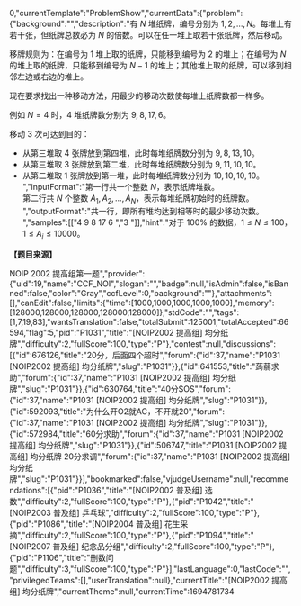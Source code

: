 0,"currentTemplate":"ProblemShow","currentData":{"problem":{"background":"","description":"有 $N$ 堆纸牌，编号分别为 $1,2,\ldots,N$。每堆上有若干张，但纸牌总数必为 $N$ 的倍数。可以在任一堆上取若干张纸牌，然后移动。

移牌规则为：在编号为 $1$ 堆上取的纸牌，只能移到编号为 $2$ 的堆上；在编号为 $N$ 的堆上取的纸牌，只能移到编号为 $N-1$ 的堆上；其他堆上取的纸牌，可以移到相邻左边或右边的堆上。

现在要求找出一种移动方法，用最少的移动次数使每堆上纸牌数都一样多。

例如 $N=4$ 时，$4$ 堆纸牌数分别为 $9,8,17,6$。

移动 $3$ 次可达到目的：

- 从第三堆取 $4$ 张牌放到第四堆，此时每堆纸牌数分别为 $9,8,13,10$。
- 从第三堆取 $3$ 张牌放到第二堆，此时每堆纸牌数分别为 $9,11,10,10$。
- 从第二堆取 $1$ 张牌放到第一堆，此时每堆纸牌数分别为  $10,10,10,10$。
","inputFormat":"第一行共一个整数 $N$，表示纸牌堆数。  
第二行共 $N$ 个整数 $A_1,A_2,\ldots,A_N$，表示每堆纸牌初始时的纸牌数。
","outputFormat":"共一行，即所有堆均达到相等时的最少移动次数。
","samples":[["4
9 8 17 6
","3
"]],"hint":"对于 $100\%$ 的数据，$1  \le  N  \le  100$，$1 \le  A_i  \le 10000$。

**【题目来源】**

NOIP 2002 提高组第一题","provider":{"uid":19,"name":"CCF_NOI","slogan":"","badge":null,"isAdmin":false,"isBanned":false,"color":"Gray","ccfLevel":0,"background":""},"attachments":[],"canEdit":false,"limits":{"time":[1000,1000,1000,1000,1000],"memory":[128000,128000,128000,128000,128000]},"stdCode":"","tags":[1,7,19,83],"wantsTranslation":false,"totalSubmit":125001,"totalAccepted":66594,"flag":5,"pid":"P1031","title":"[NOIP2002 提高组] 均分纸牌","difficulty":2,"fullScore":100,"type":"P"},"contest":null,"discussions":[{"id":676126,"title":"20分，后面四个超时","forum":{"id":37,"name":"P1031 [NOIP2002 提高组] 均分纸牌","slug":"P1031"}},{"id":641553,"title":"蒟蒻求助","forum":{"id":37,"name":"P1031 [NOIP2002 提高组] 均分纸牌","slug":"P1031"}},{"id":630764,"title":"40分SOS","forum":{"id":37,"name":"P1031 [NOIP2002 提高组] 均分纸牌","slug":"P1031"}},{"id":592093,"title":"为什么开O2就AC，不开就20","forum":{"id":37,"name":"P1031 [NOIP2002 提高组] 均分纸牌","slug":"P1031"}},{"id":572984,"title":"60分求助","forum":{"id":37,"name":"P1031 [NOIP2002 提高组] 均分纸牌","slug":"P1031"}},{"id":506747,"title":"P1031 [NOIP2002 提高组] 均分纸牌 20分求调","forum":{"id":37,"name":"P1031 [NOIP2002 提高组] 均分纸牌","slug":"P1031"}}],"bookmarked":false,"vjudgeUsername":null,"recommendations":[{"pid":"P1036","title":"[NOIP2002 普及组] 选数","difficulty":2,"fullScore":100,"type":"P"},{"pid":"P1042","title":"[NOIP2003 普及组] 乒乓球","difficulty":2,"fullScore":100,"type":"P"},{"pid":"P1086","title":"[NOIP2004 普及组] 花生采摘","difficulty":2,"fullScore":100,"type":"P"},{"pid":"P1094","title":"[NOIP2007 普及组] 纪念品分组","difficulty":2,"fullScore":100,"type":"P"},{"pid":"P1106","title":"删数问题","difficulty":3,"fullScore":100,"type":"P"}],"lastLanguage":0,"lastCode":"","privilegedTeams":[],"userTranslation":null},"currentTitle":"[NOIP2002 提高组] 均分纸牌","currentTheme":null,"currentTime":1694781734
